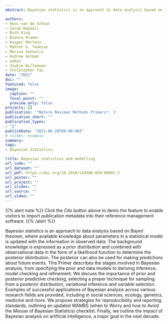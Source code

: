 ```yaml
---
abstract: Bayesian statistics is an approach to data analysis based on Bayes' theorem, where available knowledge about parameters in a statistical model is updated with the information in observed data. The background knowledge is expressed as a prior distribution and combined with observational data in the form of a likelihood function to determine the posterior distribution. The posterior can also be used for making predictions about future events. This Primer describes the stages involved in Bayesian analysis, from specifying the prior and data models to deriving inference, model checking and refinement. We discuss the importance of prior and posterior predictive checking, selecting a proper technique for sampling from a posterior distribution, variational inference and variable selection. Examples of successful applications of Bayesian analysis across various research fields are provided, including in social sciences, ecology, genetics, medicine and more. We propose strategies for reproducibility and reporting standards, outlining an updated WAMBS (when to Worry and how to Avoid the Misuse of Bayesian Statistics) checklist. Finally, we outline the impact of Bayesian analysis on artificial intelligence, a major goal in the next decade.

authors:
- Rens van de Schoot
- Sarah Depaoli
- Ruth King
- Bianca Kramer
- Kaspar Märtens
- Mahlet G. Tadesse
- Marina Vannucci
- Andrew Gelman
- admin
- Joukje Willemsen
- Christopher Yau
date: "2021"
doi: ""
featured: false
image:
  caption: ""
  focal_point: ""
  preview_only: false
projects: []
publication: '*Nature Reviews Methods Primers*. 1'
publication_short: ""
publication_types:
- "2"
publishDate: "2021-06-28T00:00:00Z"
# slides: example
summary: 
tags:
- Bayesian Statistics

title: Bayesian statistics and modelling
url_code: ""
url_dataset: ""
url_pdf: https://doi.org/10.1038/s43586-020-00001-2
url_poster: ""
url_project: ""
url_slides: ""
url_source: ""
url_video: ""
---
```


{{% alert note %}}
Click the *Cite* button above to demo the feature to enable visitors to import publication metadata into their reference management software.
{{% /alert %}}

<!--{{% alert note %}}
#Click the *Slides* button above to demo Academic's Markdown slides feature.
{{% /alert %}}-->

<!--Supplementary notes can be added here, including [code and math](https://sourcethemes.com/academic/docs/writing-markdown-latex/). -->

Bayesian statistics is an approach to data analysis based on Bayes' theorem, where available knowledge about parameters in a statistical model is updated with the information in observed data. The background knowledge is expressed as a prior distribution and combined with observational data in the form of a likelihood function to determine the posterior distribution. The posterior can also be used for making predictions about future events. This Primer describes the stages involved in Bayesian analysis, from specifying the prior and data models to deriving inference, model checking and refinement. We discuss the importance of prior and posterior predictive checking, selecting a proper technique for sampling from a posterior distribution, variational inference and variable selection. Examples of successful applications of Bayesian analysis across various research fields are provided, including in social sciences, ecology, genetics, medicine and more. We propose strategies for reproducibility and reporting standards, outlining an updated WAMBS (when to Worry and how to Avoid the Misuse of Bayesian Statistics) checklist. Finally, we outline the impact of Bayesian analysis on artificial intelligence, a major goal in the next decade.
